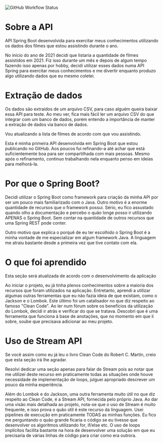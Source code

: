 ![GitHub Workflow Status](https://img.shields.io/github/workflow/status/luismiguwl/api-filmes-spring-boot/maven)
# Sobre a API
API Spring Boot desenvolvida para exercitar meus conhecimentos utilizando os dados dos filmes que estou assistindo durante o ano.

No início do ano de 2021 decidi que listaria a quantidade de filmes assistidos em 2021. Fiz isso durante um mês e depois de algum tempo fazendo isso apenas por hobby, decidi utilizar esses dados numa API Spring para exercitar meus conhecimentos e me divertir enquanto produzo algo utilizando dados que eu mesmo coletei.

# Extração de dados
Os dados são extraídos de um arquivo CSV, para caso alguém queira baixar essa API para teste. Ao meu ver, fica mais fácil ler um arquivo CSV do que integrar com um banco de dados, porém entendo a importância de manter a extração de dados via banco de dados.

Vou atualizando a lista de filmes de acordo com que vou assistindo.

Esta é minha primeira API desenvolvida em Spring Boot que estou publicando no GitHub. Aos poucos fui refinando-a até achar que está suficientemente boa para ser compartilhada com mais pessoas. Mesmo após o refinamento, continuo trabalhando nela enquanto penso em ideias para melhorá-la.

# Por que o Spring Boot?
Decidi utilizar o Spring Boot como framework para criação da minha API por ser um pouco mais familiarizado com o Java. Outro motivo é a enorme quantidade de recursos que o framework possui. Sério, eu fico assustado quando olho a documentação e percebo o quão longe posso ir utilizando APENAS o Spring Boot. Sem contar na quantidade de outros recursos que uma Spring REST pode conter.

Outro motivo que explica o porquê de eu ter escolhido o Spring Boot é a minha vontade de me especializar em algum framework Java. A linguagem me atraiu bastante desde a primeira vez que tive contato com ela.

# O que foi aprendido
Esta seção será atualizada de acordo com o desenvolvimento da aplicação

Ao iniciar o projeto, eu já tinha plenos conhecimentos sobre a maioria dos recursos que foram utilizados na aplicação. Entretanto, aprendi a utilizar algumas outras ferramentas que eu não fazia ideia de que existiam, como o Jackson e o Lombok. Este último foi um catalisador no que diz respeito ao famoso "Clean Code". Ao ler num fórum sobre os benefícios da utilização do Lombok, decidi ir atrás e verificar do que se tratava. Descobri que é uma ferramenta que funciona à base de anotações, que no momento em que li sobre, soube que precisava adicionar ao meu projeto.

# Uso de Stream API

Se você assim como eu já leu o livro Clean Code do Robert C. Martin, creio que esta seção irá lhe agradar.

Resolvi dedicar uma seção apenas para falar de Stream pois ao notar que me utilizei deste recurso em praticamente todas as situações onde houve necessidade de implementação de loops, julguei apropriado descrever um pouco da minha experiência.

Além do Lombok e do Jackson, uma outra ferramenta muito útil no que diz respeito ao Clean Code, é a Stream API, fornecida pelo próprio Java. Ao dar uma visão mais detalhada ao projeto, nota-se que o uso de Stream é muito frequente, e isso prova o quão útil é este recurso da linguagem. Usei pipelines de execução em praticamente TODAS as minhas funções. Eu fico me perguntando o quão grande ficaria o código se eu tivesse que desenvolver os algoritmos utilizando for, if/else etc. O uso de loops implícitos facilita bastante na hora de desenvolver uma solução em que eu precisaria de várias linhas de código para criar como era outrora.
